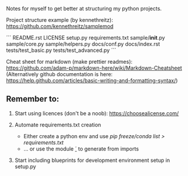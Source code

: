 Notes for myself to get better at structuring my python projects.

Project structure example (by kennethreitz): https://github.com/kennethreitz/samplemod

´´´
README.rst
LICENSE
setup.py
requirements.txt
sample/__init__.py
sample/core.py
sample/helpers.py
docs/conf.py
docs/index.rst
tests/test_basic.py
tests/test_advanced.py
´´´

Cheat sheet for markdown (make prettier readmes): https://github.com/adam-p/markdown-here/wiki/Markdown-Cheatsheet
(Alternatively github documentation is here: https://help.github.com/articles/basic-writing-and-formatting-syntax/)

## Remember to:
1. Start using licences (don't be a noob): https://choosealicense.com/

2. Automate requirements.txt creation
   - Either create a python env and use *pip freeze/conda list > requirements.txt*
   - ... or use the module [´<pipreqs>](https://github.com/bndr/pipreqs) to generate from imports
3. Start including blueprints for development environment setup in setup.py
